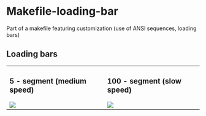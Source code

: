 # Makefile-loading-bar
Part of a makefile featuring customization (use of ANSI sequences, loading bars)

## Loading bars
<table>
  <tr>
    <td>
      <h3>5 - segment (medium speed)</h3>
      <img src="https://github.com/Mattei-Giovanni/Makefile-custom/blob/main/Loading-bars/5-seg-med/5-seg-med.gif">
    </td>
    <td>
      <h3>100 - segment (slow speed)</h3>
      <img src="https://github.com/Mattei-Giovanni/Makefile-custom/blob/main/Loading-bars/100-seg-med/100-seg-med.gif">
    </td>
  </tr>
</table>
